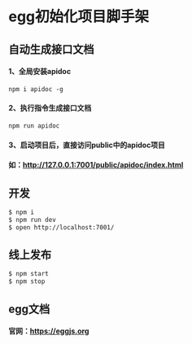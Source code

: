 # egg初始化项目脚手架


## 自动生成接口文档
#### 1、全局安装apidoc
~~~
npm i apidoc -g
~~~
#### 2、执行指令生成接口文档
~~~
npm run apidoc
~~~
#### 3、启动项目后，直接访问public中的apidoc项目
#### 如：http://127.0.0.1:7001/public/apidoc/index.html


## 开发
```bash
$ npm i
$ npm run dev
$ open http://localhost:7001/
```

## 线上发布

```bash
$ npm start
$ npm stop
```

## egg文档
#### 官网：https://eggjs.org


